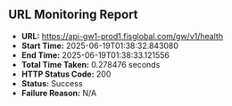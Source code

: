 ## URL Monitoring Report

- **URL:** https://api-gw1-prod1.fisglobal.com/gw/v1/health
- **Start Time:** 2025-06-19T01:38:32.843080
- **End Time:** 2025-06-19T01:38:33.121556
- **Total Time Taken:** 0.278476 seconds
- **HTTP Status Code:** 200
- **Status:** Success
- **Failure Reason:** N/A
